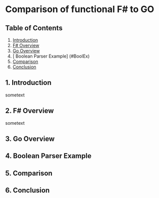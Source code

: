 # Comparison of functional F# to GO

## Table of Contents
1. [ Introduction](#intro)
2. [ F# Overview ](#FOver)
3. [ Go Overview ](#GoOver)
4. [ Boolean Parser Example] (#BoolEx)
5. [ Comparison ](#Comp)
6. [ Conclusion ](#Conc)

<a name="intro"></a>
## 1. Introduction

sometext

<a name="FOver"></a>
## 2. F# Overview

sometext

<a name="GoOver"></a>
## 3. Go Overview

<a name="BoolEx"></a>
## 4. Boolean Parser Example

<a name="Comp"></a>
## 5. Comparison

<a name="Conc"></a>
## 6. Conclusion
